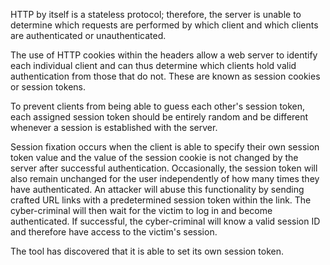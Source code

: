 HTTP by itself is a stateless protocol; therefore, the server is
unable to determine which requests are performed by which client and
which clients are authenticated or unauthenticated.

The use of HTTP
cookies within the headers allow a web server to identify each
individual client and can thus determine which clients hold valid
authentication from those that do not. These are known as session
cookies or session tokens.

To prevent clients from being able to
guess each other's session token, each assigned session token should
be entirely random and be different whenever a session is established
with the server.

Session fixation occurs when the client is able to
specify their own session token value and the value of the session
cookie is not changed by the server after successful authentication.
Occasionally, the session token will also remain unchanged for the
user independently of how many times they have authenticated.
An attacker will abuse this functionality by sending crafted URL
links with a predetermined session token within the link. The
cyber-criminal will then wait for the victim to log in and become
authenticated. If successful, the cyber-criminal will know a valid
session ID and therefore have access to the victim's session.

The tool
has discovered that it is able to set its own session token.